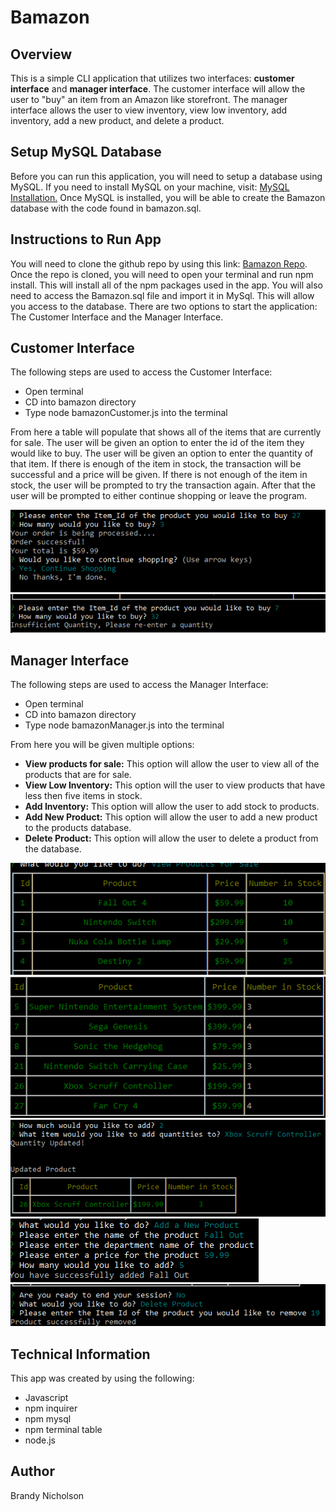 # Bamazon
## **Overview** 
This is a simple CLI application that utilizes two interfaces: **customer interface** and **manager interface**.  The customer interface will allow the user to "buy" an item from an Amazon like storefront.  The manager interface allows the user to view inventory, view low inventory, add inventory, add a new product, and delete a product. 

## **Setup MySQL Database**
Before you can run this application, you will need to setup a database using MySQL.  If you need to install MySQL on your machine, visit: [MySQL Installation.](https://dev.mysql.com/downloads/windows/installer/8.0.html)  Once MySQL is installed, you will be able to create the Bamazon database with the code found in bamazon.sql. 

## **Instructions to Run App**
You will need to clone the github repo by using this link: [Bamazon Repo](https://github.com/blnicholson/bamazon.git).  Once the repo is cloned, you will need to open your terminal and run npm install.  This will install all of the npm packages used in the app. You will also need to access the Bamazon.sql file and import it in MySql.  This will allow you access to the database.  There are two options to start the application: The Customer Interface and the Manager Interface.

## **Customer Interface**
The following steps are used to access the Customer Interface:

* Open terminal
* CD into bamazon directory
* Type node bamazonCustomer.js into the terminal

From here a table will populate that shows all of the items that are currently for sale.  The user will be given an option to enter the id of the item they would like to buy.  The user will be given an option to enter the quantity of that item.  If there is enough of the item in stock, the transaction will be successful and a price will be given.  If there is not enough of the item in stock, the user will be prompted to try the transaction again. After that the user will be prompted to either continue shopping or leave the program. 

![Alt text](Images/Success.png)
![Alt text](Images/Failure.png)

## **Manager Interface**
The following steps are used to access the Manager Interface:

* Open terminal
* CD into bamazon directory
* Type node bamazonManager.js into the terminal

From here you will be given multiple options: 
  * **View products for sale:** This option will allow the user to view all of the products that are for sale.
  * **View Low Inventory:** This option will the user to view products that have less then five items in stock.
  * **Add Inventory:** This option will allow the user to add stock to products.
  * **Add New Product:** This option will allow the user to add a new product to the products database.
  * **Delete Product:** This option will allow the user to delete a product from the database.
  
  ![Alt text](Images/productSale.png)              
  ![Alt text](Images/lowInventory.png) 
  ![Alt text](Images/addInventory.png) 
  ![Alt text](Images/addItem.png) 
  ![Alt text](Images/removeItem.png) 
 
 ## **Technical Information**
 This app was created by using the following:
 * Javascript
 * npm inquirer
 * npm mysql
 * npm terminal table
 * node.js
 
  ## **Author**
  Brandy Nicholson
 
